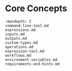 # Core Concepts

```{toctree}
:maxdepth: 2
command-line-tool.md
expressions.md
inputs.md
outputs.md
custom-types.md
operations.md
expression-tool.md
workflows.md
environment-variables.md
requirements-and-hints.md
```
